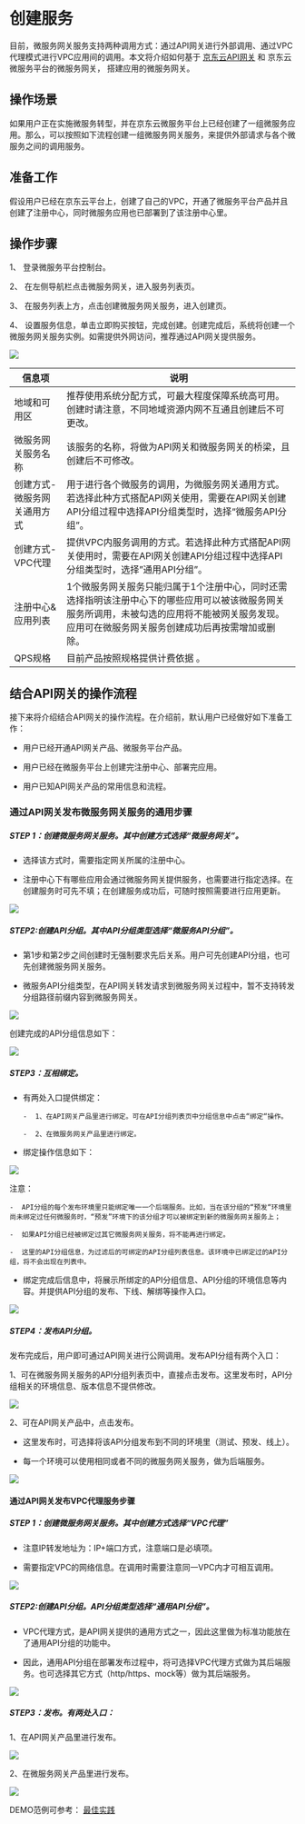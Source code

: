 #   创建服务
目前，微服务网关服务支持两种调用方式：通过API网关进行外部调用、通过VPC代理模式进行VPC应用间的调用。本文将介绍如何基于   [京东云API网关](../../../API-Gateway/Introduction/Product-Overview.md)  和 京东云微服务平台的微服务网关， 搭建应用的微服务网关。

## 操作场景
如果用户正在实施微服务转型，并在京东云微服务平台上已经创建了一组微服务应用。那么，可以按照如下流程创建一组微服务网关服务，来提供外部请求与各个微服务之间的调用服务。


## 准备工作

假设用户已经在京东云平台上，创建了自己的VPC，开通了微服务平台产品并且创建了注册中心，同时微服务应用也已部署到了该注册中心里。


## 操作步骤

1、	登录微服务平台控制台。

2、	在左侧导航栏点击微服务网关，进入服务列表页。

3、	在服务列表上方，点击创建微服务网关服务，进入创建页。

4、	设置服务信息，单击立即购买按钮，完成创建。创建完成后，系统将创建一个微服务网关服务实例。如需提供外网访问，推荐通过API网关提供服务。

![](../../../../../image/Internet-Middleware/JD-Distributed-Service-Framework/jdsfgw-create-1.png)


| 信息项 |说明 |
|---|---|
| 地域和可用区 | 推荐使用系统分配方式，可最大程度保障系统高可用。创建时请注意，不同地域资源内网不互通且创建后不可更改。  |
| 微服务网关服务名称 |  该服务的名称，将做为API网关和微服务网关的桥梁，且创建后不可修改。   |
| 创建方式-微服务网关通用方式 | 用于进行各个微服务的调用，为微服务网关通用方式。若选择此种方式搭配API网关使用，需要在API网关创建API分组过程中选择API分组类型时，选择“微服务API分组”。    |
| 创建方式-VPC代理 | 提供VPC内服务调用的方式。若选择此种方式搭配API网关使用时，需要在API网关创建API分组过程中选择API分组类型时，选择”通用API分组”。 |
| 注册中心&应用列表  | 1个微服务网关服务只能归属于1个注册中心，同时还需选择指明该注册中心下的哪些应用可以被该微服务网关服务所调用，未被勾选的应用将不能被网关服务发现。应用可在微服务网关服务创建成功后再按需增加或删除。
|  QPS规格  | 目前产品按照规格提供计费依据 。 |


## 结合API网关的操作流程

接下来将介绍结合API网关的操作流程。在介绍前，默认用户已经做好如下准备工作：

-  用户已经开通API网关产品、微服务平台产品。

-  用户已经在微服务平台上创建完注册中心、部署完应用。

-  用户已知API网关产品的常用信息和流程。


###    通过API网关发布微服务网关服务的通用步骤

#####  STEP 1：创建微服务网关服务。其中创建方式选择“微服务网关”。

-  选择该方式时，需要指定网关所属的注册中心。

-  注册中心下有哪些应用会通过微服务网关提供服务，也需要进行指定选择。在创建服务时可先不填；在创建服务成功后，可随时按照需要进行应用更新。

 ![](../../../../../image/Internet-Middleware/JD-Distributed-Service-Framework/jdsfgw-create-1.png)


#####  STEP2:创建API分组。其中API分组类型选择“微服务API分组”。

-  第1步和第2步之间创建时无强制要求先后关系。用户可先创建API分组，也可先创建微服务网关服务。

-  微服务API分组类型，在API网关转发请求到微服务网关过程中，暂不支持转发分组路径前缀内容到微服务网关。

![](../../../../../image/Internet-Middleware/JD-Distributed-Service-Framework/jdsfgw-APIdetail-1.png)

创建完成的API分组信息如下：

![](../../../../../image/Internet-Middleware/JD-Distributed-Service-Framework/jdsfgw-APIdetail-2.png)
 
 


#####  STEP3：互相绑定。

-  有两处入口提供绑定：

       -  1、在API网关产品里进行绑定。可在API分组列表页中分组信息中点击“绑定“操作。

       -  2、在微服务网关产品里进行绑定。

-  绑定操作信息如下：

![](../../../../../image/Internet-Middleware/JD-Distributed-Service-Framework/jdsfgw-bondAPI.png)

注意：

	-  API分组的每个发布环境里只能绑定唯一一个后端服务。比如，当在该分组的“预发“环境里尚未绑定过任何微服务时，“预发”环境下的该分组才可以被绑定到新的微服务网关服务上；
	
	-  如果API分组已经被绑定过其它微服务网关服务，将不能再进行绑定。
	
	-  这里的API分组信息，为过滤后的可绑定的API分组列表信息。该环境中已绑定过的API分组，将不会出现在列表中。


-  绑定完成后信息中，将展示所绑定的API分组信息、API分组的环境信息等内容。并提供API分组的发布、下线、解绑等操作入口。

 ![](../../../../../image/Internet-Middleware/JD-Distributed-Service-Framework/jdsfgw-jbxx-3apilist.png)


#####   STEP4：发布API分组。

发布完成后，用户即可通过API网关进行公网调用。发布API分组有两个入口：

1、可在微服务网关服务的API分组列表页中，直接点击发布。这里发布时，API分组相关的环境信息、版本信息不提供修改。

![](../../../../../image/Internet-Middleware/JD-Distributed-Service-Framework/jdsfgw-fb-jdsf.png)



2、可在API网关产品中，点击发布。

-  这里发布时，可选择将该API分组发布到不同的环境里（测试、预发、线上）。

-  每一个环境可以使用相同或者不同的微服务网关服务，做为后端服务。

![](../../../../../image/Internet-Middleware/JD-Distributed-Service-Framework/jdsfgw-fb-apigwjdsfgw.png)



####    通过API网关发布VPC代理服务步骤

#####   STEP 1：创建微服务网关服务。其中创建方式选择“VPC代理”

-  注意IP转发地址为：IP+端口方式，注意端口是必填项。

-  需要指定VPC的网络信息。在调用时需要注意同一VPC内才可相互调用。


![](../../../../../image/Internet-Middleware/JD-Distributed-Service-Framework/jdsfgw-create-2vpc.png)
 
 

#####   STEP2:创建API分组。API分组类型选择“通用API分组”。

-  VPC代理方式，是API网关提供的通用方式之一，因此这里做为标准功能放在了通用API分组的功能中。

-  因此，通用API分组在部署发布过程中，将可选择VPC代理方式做为其后端服务。也可选择其它方式（http/https、mock等）做为其后端服务。

![](../../../../../image/Internet-Middleware/JD-Distributed-Service-Framework/jdsfgw-APIdetail-1-ty.png)


#####   STEP3：发布。有两处入口：

1、在API网关产品里进行发布。

![](../../../../../image/Internet-Middleware/JD-Distributed-Service-Framework/jdsfgw-fb-apigw.png)

2、在微服务网关产品里进行发布。

![](../../../../../image/Internet-Middleware/JD-Distributed-Service-Framework/jdsfgw-fb-jdsf.png)
	

DEMO范例可参考： [最佳实践](../../Getting-Started/GW_VPC.md)  






